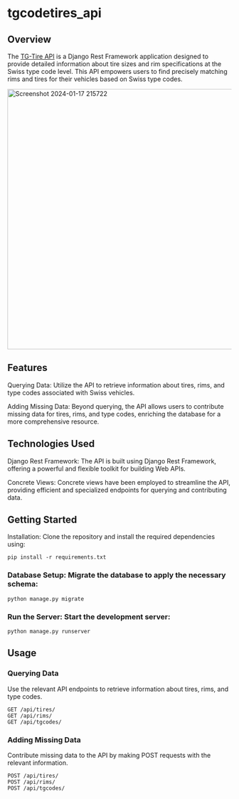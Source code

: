 # tgcodetires_api

## Overview
The [TG-Tire API](https://tgtires-api-88167eb20fba.herokuapp.com/docs/) is a Django Rest Framework application designed to provide detailed information about tire sizes and rim specifications at the Swiss type code level. This API empowers users to find precisely matching rims and tires for their vehicles based on Swiss type codes.

<img width="586" alt="Screenshot 2024-01-17 215722" src="https://github.com/ricilandolt/tgcodetires_api/assets/103566118/f14f5b32-069c-4bd3-a7f3-f0e9938535c7">

## Features
Querying Data: Utilize the API to retrieve information about tires, rims, and type codes associated with Swiss vehicles.

Adding Missing Data: Beyond querying, the API allows users to contribute missing data for tires, rims, and type codes, enriching the database for a more comprehensive resource.

## Technologies Used
Django Rest Framework: The API is built using Django Rest Framework, offering a powerful and flexible toolkit for building Web APIs.

Concrete Views: Concrete views have been employed to streamline the API, providing efficient and specialized endpoints for querying and contributing data.

## Getting Started

Installation: Clone the repository and install the required dependencies using:
```
pip install -r requirements.txt
```

### Database Setup: Migrate the database to apply the necessary schema:
```
python manage.py migrate
```
### Run the Server: Start the development server:
```
python manage.py runserver
```

## Usage
### Querying Data
Use the relevant API endpoints to retrieve information about tires, rims, and type codes.

```
GET /api/tires/
GET /api/rims/
GET /api/tgcodes/
```

### Adding Missing Data
Contribute missing data to the API by making POST requests with the relevant information.



```
POST /api/tires/
POST /api/rims/
POST /api/tgcodes/
```
